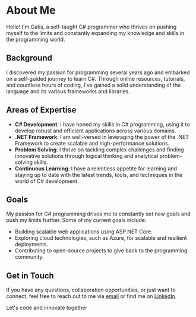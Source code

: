 # About Me 

Hello! I'm Gatis, a self-taught C# programmer who thrives on pushing myself to the limits and constantly expanding my knowledge and skills in the programming world.

## Background 

I discovered my passion for programming several years ago and embarked on a self-guided journey to learn C#. Through online resources, tutorials, and countless hours of coding, I've gained a solid understanding of the language and its various frameworks and libraries.

## Areas of Expertise

- **C# Development**: I have honed my skills in C# programming, using it to develop robust and efficient applications across various domains.
- **.NET Framework**: I am well-versed in leveraging the power of the .NET Framework to create scalable and high-performance solutions.
- **Problem Solving**: I thrive on tackling complex challenges and finding innovative solutions through logical thinking and analytical problem-solving skills.
- **Continuous Learning**: I have a relentless appetite for learning and staying up to date with the latest trends, tools, and techniques in the world of C# development.



## Goals

My passion for C# programming drives me to constantly set new goals and push my limits further. Some of my current goals include:

- Building scalable web applications using ASP.NET Core.
- Exploring cloud technologies, such as Azure, for scalable and resilient deployments.
- Contributing to open-source projects to give back to the programming community.

## Get in Touch

If you have any questions, collaboration opportunities, or just want to connect, feel free to reach out to me via [email](mailto:bobsters.lol@gmail.com) or find me on [LinkedIn](www.linkedin.com/in/rexactor).

Let's code and innovate together

